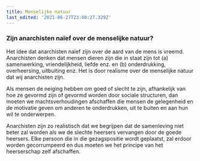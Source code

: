 ```yaml
---
title: Menselijke natuur
last_edited: '2021-06-27T23:00:27.329Z'
---
```

### Zijn anarchisten naïef over de menselijke natuur?

Het idee dat anarchisten naïef zijn over de aard van de mens is vreemd. Anarchisten denken dat mensen dieren zijn die in staat zijn tot (a) samenwerking, vriendelijkheid, liefde enz. en (b) onderdrukking, overheersing, uitbuiting enz. Het is door realisme over de menselijke natuur dat wij anarchisten zijn.

Als mensen de neiging hebben om goed of slecht te zijn, afhankelijk van hoe ze gevormd zijn of gevormd worden door sociale structuren, dan moeten we machtsverhoudingen afschaffen die mensen de gelegenheid en de motivatie geven om anderen te onderdrukken, uit te buiten en aan hun wil te onderwerpen.

Anarchisten zijn zo realistisch dat we begrijpen dat de samenleving niet beter zal worden als we de slechte heersers vervangen door de goede heersers. Elke persoon die in die gezagspositie wordt geplaatst, zal erdoor worden gecorrumpeerd en dus moeten we het principe van het heerserschap zelf afschaffen.